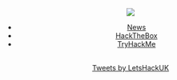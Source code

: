 <meta name="image" property="og:image" content="/img/socialpreview.png">
<link rel="stylesheet" type="text/css" media="all" href="/css/style.css" />
<link rel="shortcut icon" type="image/png" href="/img/favicon.ico"/>
<div align="center">
<img src="https://user-images.githubusercontent.com/98056797/152557406-f9501b1a-0213-4546-ae82-c55c299d3142.png">
<ul>
  <li><a href="/">News</a></li>
  <li><a href="/htb/">HackTheBox</a></li>
  <li><a href="/thm/">TryHackMe</a></li>
</ul>

<br>
<a class="twitter-timeline" data-lang="en" data-theme="dark" href="https://twitter.com/LetsHackUK?ref_src=twsrc%5Etfw">Tweets by LetsHackUK</a> <script async src="https://platform.twitter.com/widgets.js" charset="utf-8"></script> 
